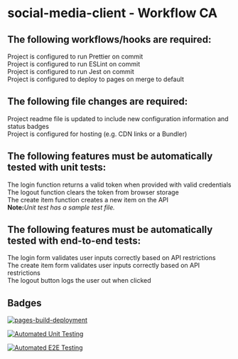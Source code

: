 # social-media-client - Workflow CA

## The following workflows/hooks are required:

Project is configured to run Prettier on commit<br>
Project is configured to run ESLint on commit<br>
Project is configured to run Jest on commit<br>
Project is configured to deploy to pages on merge to default<br>

## The following file changes are required:

Project readme file is updated to include new configuration information and status badges<br>
Project is configured for hosting (e.g. CDN links or a Bundler)<br>

## The following features must be automatically tested with unit tests:

The login function returns a valid token when provided with valid credentials<br>
The logout function clears the token from browser storage<br>
The create item function creates a new item on the API<br>
<b>Note:</b><i>Unit test has a sample test file.</i>

## The following features must be automatically tested with end-to-end tests:

The login form validates user inputs correctly based on API restrictions<br>
The create item form validates user inputs correctly based on API restrictions<br>
The logout button logs the user out when clicked<br>

## Badges

[![pages-build-deployment](https://github.com/gitAji/social-media-client/actions/workflows/pages/pages-build-deployment/badge.svg)](https://github.com/gitAji/social-media-client/actions/workflows/pages/pages-build-deployment)

[![Automated Unit Testing](https://github.com/gitAji/social-media-client/actions/workflows/unit-test.yml/badge.svg)](https://github.com/gitAji/social-media-client/actions/workflows/unit-test.yml)

[![Automated E2E Testing](https://github.com/gitAji/social-media-client/actions/workflows/e2e-test.yml/badge.svg)](https://github.com/gitAji/social-media-client/actions/workflows/e2e-test.yml)
